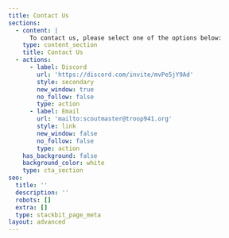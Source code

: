 ```yaml
---
title: Contact Us
sections:
  - content: |
      To contact us, please select one of the options below:
    type: content_section
    title: Contact Us
  - actions:
      - label: Discord
        url: 'https://discord.com/invite/mvPe5jY9Ad'
        style: secondary
        new_window: true
        no_follow: false
        type: action
      - label: Email
        url: 'mailto:scoutmaster@troop941.org'
        style: link
        new_window: false
        no_follow: false
        type: action
    has_background: false
    background_color: white
    type: cta_section
seo:
  title: ''
  description: ''
  robots: []
  extra: []
  type: stackbit_page_meta
layout: advanced
---
```

